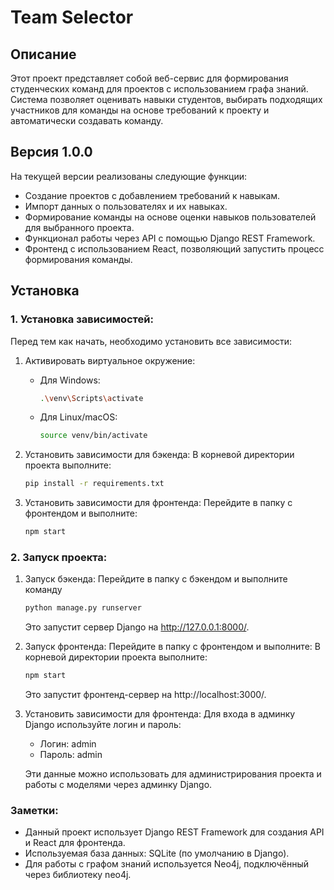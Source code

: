 # Team Selector

## Описание

Этот проект представляет собой веб-сервис для формирования студенческих команд для проектов с использованием графа знаний. Система позволяет оценивать навыки студентов, выбирать подходящих участников для команды на основе требований к проекту и автоматически создавать команду.

## Версия 1.0.0

На текущей версии реализованы следующие функции:
- Создание проектов с добавлением требований к навыкам.
- Импорт данных о пользователях и их навыках.
- Формирование команды на основе оценки навыков пользователей для выбранного проекта.
- Функционал работы через API с помощью Django REST Framework.
- Фронтенд с использованием React, позволяющий запустить процесс формирования команды.

## Установка

### 1. Установка зависимостей:
Перед тем как начать, необходимо установить все зависимости:

1. Активировать виртуальное окружение:
   - Для Windows:
     ```bash
     .\venv\Scripts\activate
     ```
   - Для Linux/macOS:
     ```bash
     source venv/bin/activate
     ```

2. Установить зависимости для бэкенда:
   В корневой директории проекта выполните:
   ```bash
   pip install -r requirements.txt
   ```

3. Установить зависимости для фронтенда: 
   Перейдите в папку с фронтендом и выполните:
   ```bash
   npm start
   ```
   
### 2. Запуск проекта:

1. Запуск бэкенда: 
   Перейдите в папку с бэкендом и выполните команду
   ```bash
   python manage.py runserver
   ```
   Это запустит сервер Django на http://127.0.0.1:8000/.

2. Запуск фронтенда: 
   Перейдите в папку с фронтендом и выполните:
   В корневой директории проекта выполните:
   ```bash
   npm start
   ```
   Это запустит фронтенд-сервер на http://localhost:3000/.
   

3. Установить зависимости для фронтенда: 
   Для входа в админку Django используйте логин и пароль:

   - Логин: admin
   - Пароль: admin

   Эти данные можно использовать для администрирования проекта и работы с моделями через админку Django.

### Заметки:
- Данный проект использует Django REST Framework для создания API и React для фронтенда.
- Используемая база данных: SQLite (по умолчанию в Django).
- Для работы с графом знаний используется Neo4j, подключённый через библиотеку neo4j.